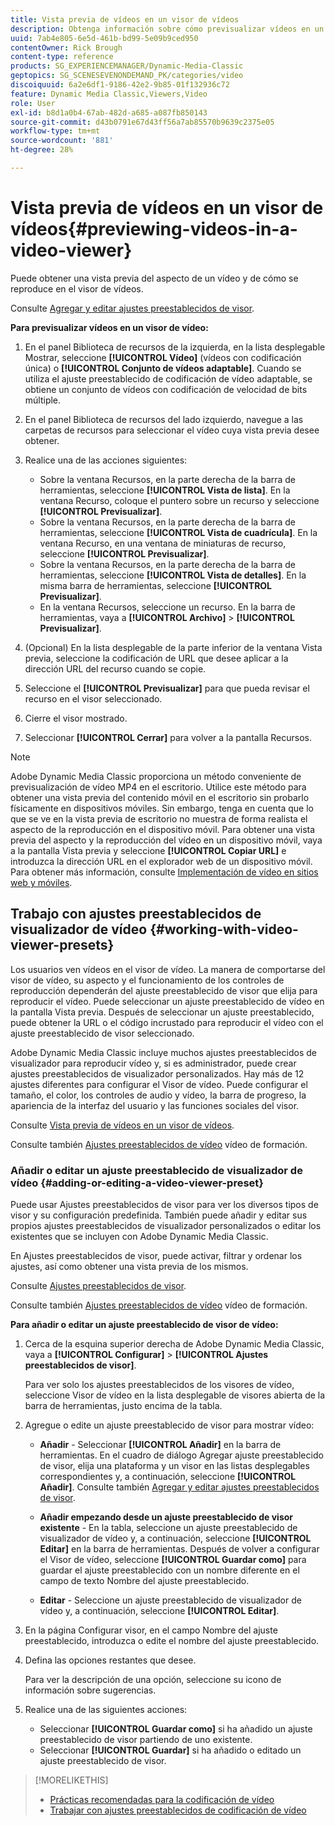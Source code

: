 ```yaml
---
title: Vista previa de vídeos en un visor de vídeos
description: Obtenga información sobre cómo previsualizar vídeos en un visor de vídeos.
uuid: 7ab4e805-6e5d-461b-bd99-5e09b9ced950
contentOwner: Rick Brough
content-type: reference
products: SG_EXPERIENCEMANAGER/Dynamic-Media-Classic
geptopics: SG_SCENESEVENONDEMAND_PK/categories/video
discoiquuid: 6a2e6df1-9186-42e2-9b85-01f132936c72
feature: Dynamic Media Classic,Viewers,Video
role: User
exl-id: b8d1a0b4-67ab-482d-a685-a087fb850143
source-git-commit: d43b0791e67d43ff56a7ab85570b9639c2375e05
workflow-type: tm+mt
source-wordcount: '881'
ht-degree: 28%

---
```


# Vista previa de vídeos en un visor de vídeos{#previewing-videos-in-a-video-viewer}

Puede obtener una vista previa del aspecto de un vídeo y de cómo se reproduce en el visor de vídeos.

Consulte [Agregar y editar ajustes preestablecidos de visor](application-setup.md#adding_and_editing_viewer_presets).

**Para previsualizar vídeos en un visor de vídeo:**

1. En el panel Biblioteca de recursos de la izquierda, en la lista desplegable Mostrar, seleccione **[!UICONTROL Vídeo]** (vídeos con codificación única) o **[!UICONTROL Conjunto de vídeos adaptable]**. Cuando se utiliza el ajuste preestablecido de codificación de vídeo adaptable, se obtiene un conjunto de vídeos con codificación de velocidad de bits múltiple.
1. En el panel Biblioteca de recursos del lado izquierdo, navegue a las carpetas de recursos para seleccionar el vídeo cuya vista previa desee obtener.
1. Realice una de las acciones siguientes:

   * Sobre la ventana Recursos, en la parte derecha de la barra de herramientas, seleccione **[!UICONTROL Vista de lista]**. En la ventana Recurso, coloque el puntero sobre un recurso y seleccione **[!UICONTROL Previsualizar]**.
   * Sobre la ventana Recursos, en la parte derecha de la barra de herramientas, seleccione **[!UICONTROL Vista de cuadrícula]**. En la ventana Recurso, en una ventana de miniaturas de recurso, seleccione **[!UICONTROL Previsualizar]**.
   * Sobre la ventana Recursos, en la parte derecha de la barra de herramientas, seleccione **[!UICONTROL Vista de detalles]**. En la misma barra de herramientas, seleccione **[!UICONTROL Previsualizar]**.
   * En la ventana Recursos, seleccione un recurso. En la barra de herramientas, vaya a **[!UICONTROL Archivo]** > **[!UICONTROL Previsualizar]**.

1. (Opcional) En la lista desplegable de la parte inferior de la ventana Vista previa, seleccione la codificación de URL que desee aplicar a la dirección URL del recurso cuando se copie.
1. Seleccione el **[!UICONTROL Previsualizar]** para que pueda revisar el recurso en el visor seleccionado.
1. Cierre el visor mostrado.
1. Seleccionar **[!UICONTROL Cerrar]** para volver a la pantalla Recursos.

>[!NOTE]
>
>Adobe Dynamic Media Classic proporciona un método conveniente de previsualización de vídeo MP4 en el escritorio. Utilice este método para obtener una vista previa del contenido móvil en el escritorio sin probarlo físicamente en dispositivos móviles. Sin embargo, tenga en cuenta que lo que se ve en la vista previa de escritorio no muestra de forma realista el aspecto de la reproducción en el dispositivo móvil. Para obtener una vista previa del aspecto y la reproducción del vídeo en un dispositivo móvil, vaya a la pantalla Vista previa y seleccione **[!UICONTROL Copiar URL]** e introduzca la dirección URL en el explorador web de un dispositivo móvil. Para obtener más información, consulte [Implementación de vídeo en sitios web y móviles](deploying-video-websites-mobile-sites.md#deploying_video_to_your_websites_and_mobile_sites).

## Trabajo con ajustes preestablecidos de visualizador de vídeo {#working-with-video-viewer-presets}

Los usuarios ven vídeos en el visor de vídeo. La manera de comportarse del visor de vídeo, su aspecto y el funcionamiento de los controles de reproducción dependerán del ajuste preestablecido de visor que elija para reproducir el vídeo. Puede seleccionar un ajuste preestablecido de vídeo en la pantalla Vista previa. Después de seleccionar un ajuste preestablecido, puede obtener la URL o el código incrustado para reproducir el vídeo con el ajuste preestablecido de visor seleccionado.

Adobe Dynamic Media Classic incluye muchos ajustes preestablecidos de visualizador para reproducir vídeo y, si es administrador, puede crear ajustes preestablecidos de visualizador personalizados. Hay más de 12 ajustes diferentes para configurar el Visor de vídeo. Puede configurar el tamaño, el color, los controles de audio y vídeo, la barra de progreso, la apariencia de la interfaz del usuario y las funciones sociales del visor.

Consulte [Vista previa de vídeos en un visor de vídeos](previewing-videos-video-viewer.md#previewing_videos_in_a_video_viewer).

Consulte también [Ajustes preestablecidos de vídeo](https://s7d5.scene7.com/s7viewers/html5/VideoViewer.html?videoserverurl=https://s7d5.scene7.com/is/content/&amp;emailurl=https://s7d5.scene7.com/s7/emailFriend&amp;serverUrl=https://s7d5.scene7.com/is/image/&amp;config=Scene7SharedAssets/Universal_HTML5_Video&amp;contenturl=https://s7d5.scene7.com/skins/&amp;asset=S7tutorials/549_video-presets_converted%20renamed_Done-AVS) vídeo de formación.

### Añadir o editar un ajuste preestablecido de visualizador de vídeo {#adding-or-editing-a-video-viewer-preset}

Puede usar Ajustes preestablecidos de visor para ver los diversos tipos de visor y su configuración predefinida. También puede añadir y editar sus propios ajustes preestablecidos de visualizador personalizados o editar los existentes que se incluyen con Adobe Dynamic Media Classic.

En Ajustes preestablecidos de visor, puede activar, filtrar y ordenar los ajustes, así como obtener una vista previa de los mismos.

Consulte [Ajustes preestablecidos de visor](application-setup.md#viewer_presets).

Consulte también [Ajustes preestablecidos de vídeo](https://s7d5.scene7.com/s7viewers/html5/VideoViewer.html?videoserverurl=https://s7d5.scene7.com/is/content/&amp;emailurl=https://s7d5.scene7.com/s7/emailFriend&amp;serverUrl=https://s7d5.scene7.com/is/image/&amp;config=Scene7SharedAssets/Universal_HTML5_Video&amp;contenturl=https://s7d5.scene7.com/skins/&amp;asset=S7tutorials/549_video-presets_converted%20renamed_Done-AVS) vídeo de formación.

**Para añadir o editar un ajuste preestablecido de visor de vídeo:**

1. Cerca de la esquina superior derecha de Adobe Dynamic Media Classic, vaya a **[!UICONTROL Configurar]** > **[!UICONTROL Ajustes preestablecidos de visor]**.

   Para ver solo los ajustes preestablecidos de los visores de vídeo, seleccione Visor de vídeo en la lista desplegable de visores abierta de la barra de herramientas, justo encima de la tabla.

1. Agregue o edite un ajuste preestablecido de visor para mostrar vídeo:

   * **Añadir** - Seleccionar **[!UICONTROL Añadir]** en la barra de herramientas. En el cuadro de diálogo Agregar ajuste preestablecido de visor, elija una plataforma y un visor en las listas desplegables correspondientes y, a continuación, seleccione **[!UICONTROL Añadir]**.
   Consulte también [Agregar y editar ajustes preestablecidos de visor](application-setup.md#adding_and_editing_viewer_presets).

   * **Añadir empezando desde un ajuste preestablecido de visor existente** - En la tabla, seleccione un ajuste preestablecido de visualizador de vídeo y, a continuación, seleccione **[!UICONTROL Editar]** en la barra de herramientas.
   Después de volver a configurar el Visor de vídeo, seleccione **[!UICONTROL Guardar como]** para guardar el ajuste preestablecido con un nombre diferente en el campo de texto Nombre del ajuste preestablecido.

   * **Editar** - Seleccione un ajuste preestablecido de visualizador de vídeo y, a continuación, seleccione **[!UICONTROL Editar]**.



1. En la página Configurar visor, en el campo Nombre del ajuste preestablecido, introduzca o edite el nombre del ajuste preestablecido.
1. Defina las opciones restantes que desee.

   Para ver la descripción de una opción, seleccione su icono de información sobre sugerencias.

1. Realice una de las siguientes acciones:

   * Seleccionar **[!UICONTROL Guardar como]** si ha añadido un ajuste preestablecido de visor partiendo de uno existente.
   * Seleccionar **[!UICONTROL Guardar]** si ha añadido o editado un ajuste preestablecido de visor.

>[!MORELIKETHIS]
>
>* [Prácticas recomendadas para la codificación de vídeo](uploading-encoding-videos.md#best_practices_for_video_encoding)
>* [Trabajar con ajustes preestablecidos de codificación de vídeo](uploading-encoding-videos.md#working_with_video_encoding_presets)

